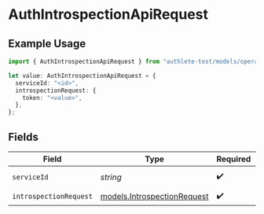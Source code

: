 # AuthIntrospectionApiRequest

## Example Usage

```typescript
import { AuthIntrospectionApiRequest } from "authlete-test/models/operations";

let value: AuthIntrospectionApiRequest = {
  serviceId: "<id>",
  introspectionRequest: {
    token: "<value>",
  },
};
```

## Fields

| Field                                                               | Type                                                                | Required                                                            | Description                                                         |
| ------------------------------------------------------------------- | ------------------------------------------------------------------- | ------------------------------------------------------------------- | ------------------------------------------------------------------- |
| `serviceId`                                                         | *string*                                                            | :heavy_check_mark:                                                  | A service ID.                                                       |
| `introspectionRequest`                                              | [models.IntrospectionRequest](../../models/introspectionrequest.md) | :heavy_check_mark:                                                  | N/A                                                                 |